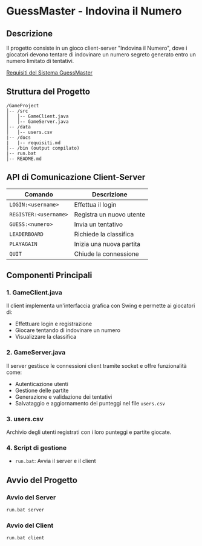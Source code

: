 # GuessMaster - Indovina il Numero



## Descrizione
Il progetto consiste in un gioco client-server "Indovina il Numero", dove i giocatori devono tentare di indovinare un numero segreto generato entro un numero limitato di tentativi.

[Requisiti del Sistema GuessMaster](docs/requisiti.md)


## Struttura del Progetto
```
/GameProject
│-- /src
│   │-- GameClient.java
│   │-- GameServer.java
│-- /data
│   │-- users.csv
|-- /docs
|   |-- requisiti.md
│-- /bin (output compilato)
|-- run.bat
│-- README.md
```

## API di Comunicazione Client-Server
| Comando | Descrizione |
|---------|-------------|
| `LOGIN:<username>` | Effettua il login |
| `REGISTER:<username>` | Registra un nuovo utente |
| `GUESS:<numero>` | Invia un tentativo |
| `LEADERBOARD` | Richiede la classifica |
| `PLAYAGAIN` | Inizia una nuova partita |
| `QUIT` | Chiude la connessione |



## Componenti Principali

### 1. **GameClient.java**
Il client implementa un'interfaccia grafica con Swing e permette ai giocatori di:
- Effettuare login e registrazione
- Giocare tentando di indovinare un numero
- Visualizzare la classifica

### 2. **GameServer.java**
Il server gestisce le connessioni client tramite socket e offre funzionalità come:
- Autenticazione utenti
- Gestione delle partite
- Generazione e validazione dei tentativi
- Salvataggio e aggiornamento dei punteggi nel file `users.csv`

### 3. **users.csv**
Archivio degli utenti registrati con i loro punteggi e partite giocate.

### 4. **Script di gestione**
- `run.bat`: Avvia il server e il client

## Avvio del Progetto

### **Avvio del Server**
```sh
run.bat server
```

### **Avvio del Client**
```sh
run.bat client
```
